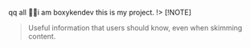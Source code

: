 qq all
😶‍🌫️i am boxykendev
this is my project.
!> 
[!NOTE]
> Useful information that users should know, even when skimming content.
